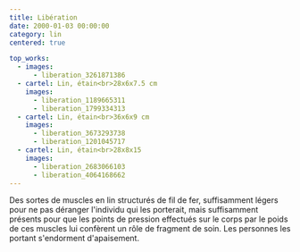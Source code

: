 ```yaml
---
title: Libération
date: 2000-01-03 00:00:00
category: lin
centered: true

top_works:
  - images:
      - liberation_3261871386
  - cartel: Lin, étain<br>28x6x7.5 cm
    images:
      - liberation_1189665311
      - liberation_1799334313
  - cartel: Lin, étain<br>36x6x9 cm
    images:
      - liberation_3673293738
      - liberation_1201045717
  - cartel: Lin, étain<br>28x8x15
    images:
      - liberation_2683066103
      - liberation_4064168662
---
```

Des sortes de muscles en lin structurés de fil de fer, suffisamment légers pour ne pas déranger l'individu qui les porterait, mais suffisamment présents pour que les points de pression effectués sur le corps par le poids de ces muscles lui confèrent un rôle de fragment de soin.
Les personnes les portant s'endorment d'apaisement.
